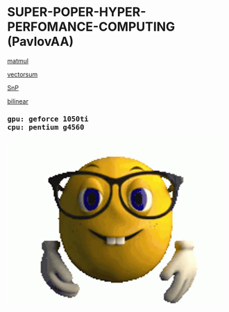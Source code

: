<h1>SUPER-POPER-HYPER-PERFOMANCE-COMPUTING (PavlovAA)</h1>

[matmul](matmul/)

[vectorsum](vectorsum/)

[SnP](salt_and_pepe/)

[bilinear](bilinear/)
<h3><pre>gpu: geforce 1050ti
cpu: pentium g4560</pre></h3>

![](https://github.com/LexeyPivloy/hpc-pavlov/blob/main/static/nerd-emoji-nerd.gif)

